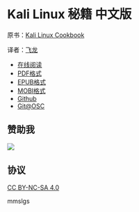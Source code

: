# Kali Linux 秘籍 中文版

原书：[Kali Linux Cookbook](https://www.packtpub.com/networking-and-servers/kali-linux-cookbook)

译者：[飞龙](https://github.com/wizardforcel)

+ [在线阅读](https://www.gitbook.com/book/wizardforcel/kali-linux-cookbook/details)
+ [PDF格式](https://www.gitbook.com/download/pdf/book/wizardforcel/kali-linux-cookbook)
+ [EPUB格式](https://www.gitbook.com/download/epub/book/wizardforcel/kali-linux-cookbook)
+ [MOBI格式](https://www.gitbook.com/download/mobi/book/wizardforcel/kali-linux-cookbook)
+ [Github](https://github.com/wizardforcel/kali-linux-cookbook-zh)
+ [Git@OSC](http://git.oschina.net/wizardforcel/kali-linux-cookbook-zh)

## 赞助我

![](img/qr_alipay.png)

## 协议

[CC BY-NC-SA 4.0](http://creativecommons.org/licenses/by-nc-sa/4.0/)

mmslgs
